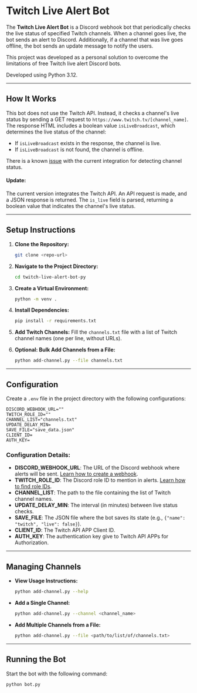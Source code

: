 # Twitch Live Alert Bot

The **Twitch Live Alert Bot** is a Discord webhook bot that periodically checks the live status of specified Twitch channels. When a channel goes live, the bot sends an alert to Discord. Additionally, if a channel that was live goes offline, the bot sends an update message to notify the users.

This project was developed as a personal solution to overcome the limitations of free Twitch live alert Discord bots.


Developed using Python 3.12.

---

## How It Works

This bot does not use the Twitch API. Instead, it checks a channel's live status by sending a GET request to `https://www.twitch.tv/[channel_name]`. The response HTML includes a boolean value `isLiveBroadcast`, which determines the live status of the channel:

- If `isLiveBroadcast` exists in the response, the channel is live.
- If `isLiveBroadcast` is not found, the channel is offline.

There is a known [issue](https://github.com/Kone-null/twitch-live-alert-bot-py/issues/8#issue-2670486935) with the current integration for detecting channel status.

#### Update:
The current version integrates the Twitch API. 
An API request is made, and a JSON response is returned. The `is_live` field is parsed, returning a boolean value that indicates the channel's live status.


---

## Setup Instructions

1. **Clone the Repository:**
   ```bash
   git clone <repo-url>
   ```

2. **Navigate to the Project Directory:**
   ```bash
   cd twitch-live-alert-bot-py
   ```

3. **Create a Virtual Environment:**
   ```bash
   python -m venv .
   ```

4. **Install Dependencies:**
   ```bash
   pip install -r requirements.txt
   ```

5. **Add Twitch Channels:**
   Fill the `channels.txt` file with a list of Twitch channel names (one per line, without URLs).

6. **Optional: Bulk Add Channels from a File:**
   ```bash
   python add-channel.py --file channels.txt
   ```

---

## Configuration

Create a `.env` file in the project directory with the following configurations:

```
DISCORD_WEBHOOK_URL=""
TWITCH_ROLE_ID=""
CHANNEL_LIST="channels.txt"
UPDATE_DELAY_MIN=
SAVE_FILE="save_data.json"
CLIENT_ID=
AUTH_KEY=
```

### Configuration Details:
- **DISCORD_WEBHOOK_URL**: The URL of the Discord webhook where alerts will be sent. [Learn how to create a webhook](https://support.discord.com/hc/en-us/articles/228383668-Intro-to-Webhooks).
- **TWITCH_ROLE_ID**: The Discord role ID to mention in alerts. [Learn how to find role IDs](https://readybot.io/help/how-to/find-discord-user-and-role-ids).
- **CHANNEL_LIST**: The path to the file containing the list of Twitch channel names.
- **UPDATE_DELAY_MIN**: The interval (in minutes) between live status checks.
- **SAVE_FILE**: The JSON file where the bot saves its state (e.g., `{"name": "twitch", "live": false}`).
- **CLIENT_ID**: The Twitch API APP Client ID.
- **AUTH_KEY**: The authentication key give to Twitch API APPs for Authorization.

---

## Managing Channels

- **View Usage Instructions:**
  ```bash
  python add-channel.py --help
  ```

- **Add a Single Channel:**
  ```bash
  python add-channel.py --channel <channel_name>
  ```

- **Add Multiple Channels from a File:**
  ```bash
  python add-channel.py --file <path/to/list/of/channels.txt>
  ```

---

## Running the Bot

Start the bot with the following command:

```bash
python bot.py
```
